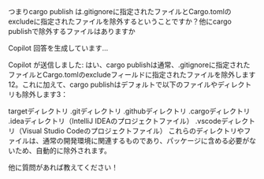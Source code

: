 つまりcargo publish は.gitignoreに指定されたファイルとCargo.tomlのexcludeに指定されたファイルを除外するということですか？他にcargo publishで除外するファイルはありますか


Copilot
回答を生成しています…

Copilot が送信しました:
はい、cargo publishは通常、.gitignoreに指定されたファイルとCargo.tomlのexcludeフィールドに指定されたファイルを除外します12。これに加えて、cargo publishはデフォルトで以下のファイルやディレクトリも除外します3：

targetディレクトリ
.gitディレクトリ
.githubディレクトリ
.cargoディレクトリ
.ideaディレクトリ（IntelliJ IDEAのプロジェクトファイル）
.vscodeディレクトリ（Visual Studio Codeのプロジェクトファイル）
これらのディレクトリやファイルは、通常の開発環境に関連するものであり、パッケージに含める必要がないため、自動的に除外されます。

他に質問があれば教えてください！